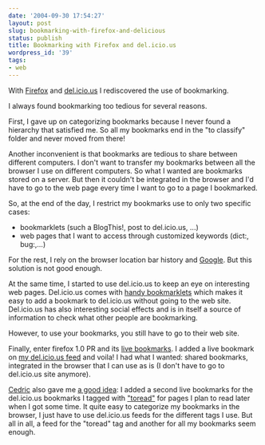 ```yaml
---
date: '2004-09-30 17:54:27'
layout: post
slug: bookmarking-with-firefox-and-delicious
status: publish
title: Bookmarking with Firefox and del.icio.us
wordpress_id: '39'
tags:
- web
---
```


With [Firefox](http://www.mozilla.org/products/firefox/) and [del.icio.us](http://del.icio.us) I rediscovered the use of bookmarking.  

I always found bookmarking too tedious for several reasons.  

First, I gave up on categorizing bookmarks because I never found a hierarchy that satisfied me. So all my bookmarks end in the "to classify" folder and never moved from there!  

Another inconvenient is that bookmarks are tedious to share between different computers. I don't want to transfer my bookmarks between all the browser I use on different computers. So what I wanted are bookmarks stored on a server. But then it couldn't be integrated in the browser and I'd have to go to the web page every time I want to go to a page I bookmarked.





So, at the end of the day, I restrict my bookmarks use to only two specific cases:






  
  * bookmarklets (such a BlogThis!, post to del.icio.us, ...)
  * web pages that I want to access through customized keywords (dict:, bug:,...)




For the rest, I rely on the browser location bar history and [Google](http://www.google.com). But this solution is not good enough.





At the same time, I started to use del.icio.us to keep an eye on interesting web pages. Del.icio.us comes with [handy bookmarklets](http://del.icio.us/doc/about) which makes it easy to add a bookmark to del.icio.us without going to the web site. Del.icio.us has also interesting social effects and is in itself a source of information to check what other people are bookmarking.  

However, to use your bookmarks, you still have to go to their web site.






Finally, enter firefox 1.0 PR and its [live bookmarks](http://www.mozilla.org/products/firefox/live-bookmarks.html). I added a live bookmark on [my del.icio.us feed](http://del.icio.us/rss/jmesnil) and voila! I had what I wanted: shared bookmarks, integrated in the browser that I can use as is (I don't have to go to del.icio.us site anymore).  

[Cedric](http://beust.com/weblog) also gave me [a good idea](http://www.jmesnil.net/weblog/2004/09/keep-new-option-in-bloglines.html#109604417665971665): I added a second live bookmarks for the del.icio.us bookmarks I tagged with ["toread"](http://del.icio.us/rss/jmesnil/toread) for pages I plan to read later when I got some time.
It quite easy to categorize my bookmarks in the browser, I just have to use del.icio.us feeds for the different tags I use. But all in all, a feed for the "toread" tag and another for all my bookmarks seem enough.




